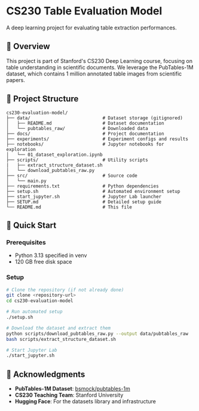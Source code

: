 # CS230 Table Evaluation Model

A deep learning project for evaluating table extraction performances.

## 🎯 Overview

This project is part of Stanford's CS230 Deep Learning course, focusing on table understanding in scientific documents. We leverage the PubTables-1M dataset, which contains 1 million annotated table images from scientific papers.

## 📁 Project Structure

```
cs230-evaluation-model/
├── data/                           # Dataset storage (gitignored)
│   ├── README.md                   # Dataset documentation
│   └── pubtables_raw/              # Downloaded data
├── docs/                           # Project documentation
├── experiments/                    # Experiment configs and results
├── notebooks/                      # Jupyter notebooks for exploration
│   └── 01_dataset_exploration.ipynb
├── scripts/                        # Utility scripts
|   ├── extract_structure_dataset.sh
│   └── download_pubtables_raw.py
├── src/                            # Source code
│   └── main.py
├── requirements.txt                # Python dependencies
├── setup.sh                        # Automated environment setup
├── start_jupyter.sh                # Jupyter Lab launcher
├── SETUP.md                        # Detailed setup guide
└── README.md                       # This file
```

## 🚀 Quick Start

### Prerequisites

- Python 3.13 specified in venv
- 120 GB free disk space

### Setup

```bash
# Clone the repository (if not already done)
git clone <repository-url>
cd cs230-evaluation-model

# Run automated setup
./setup.sh

# Download the dataset and extract them
python scripts/download_pubtables_raw.py --output data/pubtables_raw
bash scripts/extract_structure_dataset.sh

# Start Jupyter Lab
./start_jupyter.sh
```

## 🙏 Acknowledgments

- **PubTables-1M Dataset**: [bsmock/pubtables-1m](https://huggingface.co/datasets/bsmock/pubtables-1m)
- **CS230 Teaching Team**: Stanford University
- **Hugging Face**: For the datasets library and infrastructure
